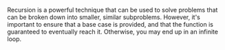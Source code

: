 Recursion is a powerful technique that can be used to solve problems that can be broken down into smaller, similar subproblems. However, it's important to ensure that a base case is provided, and that the function is guaranteed to eventually reach it. Otherwise, you may end up in an infinite loop.
